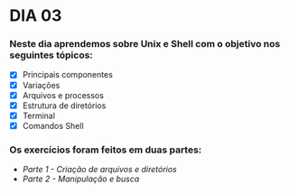 # DIA 03

### Neste dia aprendemos sobre Unix e Shell com o objetivo nos seguintes tópicos:

- [X] Principais componentes
- [X] Variações
- [X] Arquivos e processos
- [X] Estrutura de diretórios
- [X] Terminal
- [X] Comandos Shell

### Os exercícios foram feitos em duas partes: 

- _Parte 1 - Criação de arquivos e diretórios_
- _Parte 2 - Manipulação e busca_

